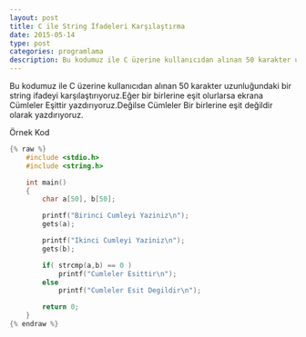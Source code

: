 ```yaml
---
layout: post
title: C ile String İfadeleri Karşılaştırma
date: 2015-05-14
type: post
categories: programlama
description: Bu kodumuz ile C üzerine kullanıcıdan alınan 50 karakter uzunluğundaki bir string ifadeyi karşılaştırıyoruz.Eğer
---
```


Bu kodumuz ile C üzerine kullanıcıdan alınan 50 karakter uzunluğundaki bir string ifadeyi karşılaştırıyoruz.Eğer bir birlerine eşit olurlarsa ekrana Cümleler Eşittir yazdırıyoruz.Değilse Cümleler Bir birlerine eşit değildir olarak yazdırıyoruz.

Örnek Kod

```c
{% raw %}
    #include <stdio.h>
    #include <string.h>

    int main()
    {
    	char a[50], b[50];

    	printf("Birinci Cumleyi Yaziniz\n");
    	gets(a);

    	printf("Ikinci Cumleyi Yaziniz\n");
    	gets(b);

    	if( strcmp(a,b) == 0 )
    		printf("Cumleler Esittir\n");
    	else
    		printf("Cumleler Esit Degildir\n");

    	return 0;
    }
{% endraw %}
```
